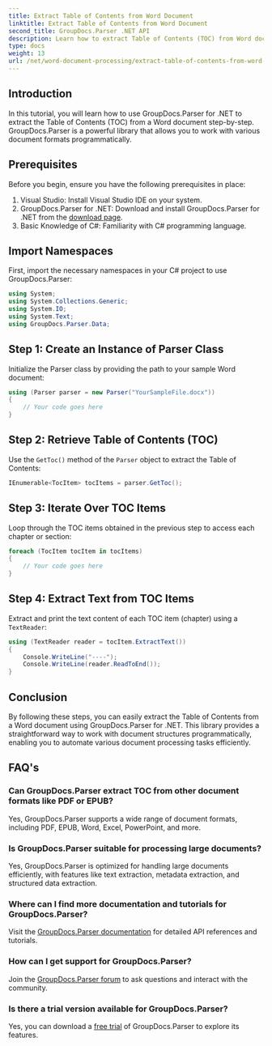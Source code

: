 ```yaml
---
title: Extract Table of Contents from Word Document
linktitle: Extract Table of Contents from Word Document
second_title: GroupDocs.Parser .NET API
description: Learn how to extract Table of Contents (TOC) from Word documents programmatically using GroupDocs.Parser for .NET.
type: docs
weight: 13
url: /net/word-document-processing/extract-table-of-contents-from-word-document/
---
```

## Introduction
In this tutorial, you will learn how to use GroupDocs.Parser for .NET to extract the Table of Contents (TOC) from a Word document step-by-step. GroupDocs.Parser is a powerful library that allows you to work with various document formats programmatically.
## Prerequisites
Before you begin, ensure you have the following prerequisites in place:
1. Visual Studio: Install Visual Studio IDE on your system.
2. GroupDocs.Parser for .NET: Download and install GroupDocs.Parser for .NET from the [download page](https://releases.groupdocs.com/parser/net/).
3. Basic Knowledge of C#: Familiarity with C# programming language.

## Import Namespaces
First, import the necessary namespaces in your C# project to use GroupDocs.Parser:
```csharp
using System;
using System.Collections.Generic;
using System.IO;
using System.Text;
using GroupDocs.Parser.Data;
```
## Step 1: Create an Instance of Parser Class
Initialize the Parser class by providing the path to your sample Word document:
```csharp
using (Parser parser = new Parser("YourSampleFile.docx"))
{
    // Your code goes here
}
```
## Step 2: Retrieve Table of Contents (TOC)
Use the `GetToc()` method of the `Parser` object to extract the Table of Contents:
```csharp
IEnumerable<TocItem> tocItems = parser.GetToc();
```
## Step 3: Iterate Over TOC Items
Loop through the TOC items obtained in the previous step to access each chapter or section:
```csharp
foreach (TocItem tocItem in tocItems)
{
    // Your code goes here
}
```
## Step 4: Extract Text from TOC Items
Extract and print the text content of each TOC item (chapter) using a `TextReader`:
```csharp
using (TextReader reader = tocItem.ExtractText())
{
    Console.WriteLine("----");
    Console.WriteLine(reader.ReadToEnd());
}
```

## Conclusion
By following these steps, you can easily extract the Table of Contents from a Word document using GroupDocs.Parser for .NET. This library provides a straightforward way to work with document structures programmatically, enabling you to automate various document processing tasks efficiently.

## FAQ's
### Can GroupDocs.Parser extract TOC from other document formats like PDF or EPUB?
Yes, GroupDocs.Parser supports a wide range of document formats, including PDF, EPUB, Word, Excel, PowerPoint, and more.
### Is GroupDocs.Parser suitable for processing large documents?
Yes, GroupDocs.Parser is optimized for handling large documents efficiently, with features like text extraction, metadata extraction, and structured data extraction.
### Where can I find more documentation and tutorials for GroupDocs.Parser?
Visit the [GroupDocs.Parser documentation](https://reference.groupdocs.com/parser/net/) for detailed API references and tutorials.
### How can I get support for GroupDocs.Parser?
Join the [GroupDocs.Parser forum](https://forum.groupdocs.com/c/parser/17) to ask questions and interact with the community.
### Is there a trial version available for GroupDocs.Parser?
Yes, you can download a [free trial](https://releases.groupdocs.com/) of GroupDocs.Parser to explore its features.
